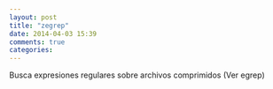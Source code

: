 ```yaml
---
layout: post
title: "zegrep"
date: 2014-04-03 15:39
comments: true
categories: 
---
```

Busca expresiones regulares sobre archivos comprimidos (Ver egrep)


